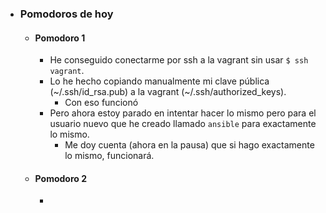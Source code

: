 - ### Pomodoros de hoy
	- #### Pomodoro 1
		- He conseguido conectarme por ssh a la vagrant sin usar `$ ssh vagrant`.
		- Lo he hecho copiando manualmente mi clave pública (~/.ssh/id_rsa.pub) a la vagrant (~/.ssh/authorized_keys).
			- Con eso funcionó
		- Pero ahora estoy parado en intentar hacer lo mismo pero para el usuario nuevo que he creado llamado `ansible` para exactamente lo mismo.
			- Me doy cuenta (ahora en la pausa) que si hago exactamente lo mismo, funcionará.
	- #### Pomodoro 2
		-